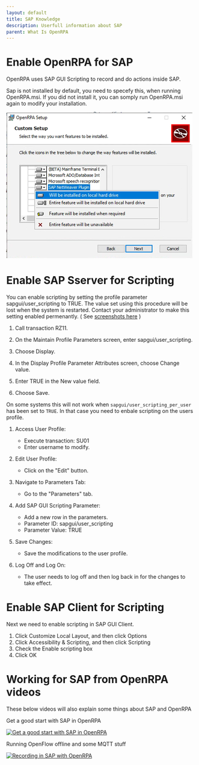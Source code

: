 ```yaml
---
layout: default
title: SAP Knowledge
description: Userfull information about SAP
parent: What Is OpenRPA
---
```

# Enable OpenRPA for SAP
OpenRPA uses SAP GUI Scripting to record and do actions inside SAP.

Sap is not installed by default, you need to specefy this, when running OpenRPA.msi. If you did not install it, you can somply run OpenRPA.msi again to modify your installation.

![Install SAP Extension](SAP-Knowledge/Install-SAP-Extension.png)

# Enable SAP Sserver for Scripting

You can enable scripting by setting the profile parameter sapgui/user_scripting to TRUE. The value set using this procedure will be lost when the system is restarted.
Contact your administrator to make this setting enabled permenantly.
( See [screenshots here](https://winshuttle-help.s3.amazonaws.com/step-by-step/en/transaction/enable-gui-scripting.htm) )

1. Call transaction RZ11.

2. On the Maintain Profile Parameters screen, enter sapgui/user_scripting.

3. Choose Display.

4. In the Display Profile Parameter Attributes screen, choose Change value.

5. Enter TRUE in the New value field.

6. Choose Save.

On some systems this will not work when `sapgui/user_scripting_per_user` has been set to `TRUE`. In that case you need to enbale scripting on the users profile.

1. Access User Profile:
   - Execute transaction: SU01
   - Enter username to modify.

2. Edit User Profile:
   - Click on the "Edit" button.

3. Navigate to Parameters Tab:
   - Go to the "Parameters" tab.

4. Add SAP GUI Scripting Parameter:
   - Add a new row in the parameters.
   - Parameter ID: sapgui/user_scripting
   - Parameter Value: TRUE

5. Save Changes:
   - Save the modifications to the user profile.

6. Log Off and Log On:
   - The user needs to log off and then log back in for the changes to take effect.

# Enable SAP Client for Scripting

Next we need to enable scripting in SAP GUI Client.

1. Click Customize Local Layout, and then click Options
2. Click Accessibility & Scripting, and then click Scripting
3. Check the Enable scripting box
4. Click OK

# Working for SAP from OpenRPA videos

These below videos will also explain some things about SAP and OpenRPA

Get a good start with SAP in OpenRPA

[![Get a good start with SAP in OpenRPA](https://img.youtube.com/vi/nDLKHrX3SxE/0.jpg)](https://www.youtube.com/watch?v=nDLKHrX3SxE)  

Running OpenFlow offline and some MQTT stuff

[![Recording in SAP with OpenRPA](https://img.youtube.com/vi/4VJ2Q4mPWnk/0.jpg)](https://www.youtube.com/watch?v=4VJ2Q4mPWnk)  


